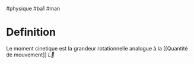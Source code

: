 #physique #ba1 #man 
# Definition
Le moment cinetique est la grandeur rotationnelle analogue à la [[Quantité de mouvement]] $\vec{L}$